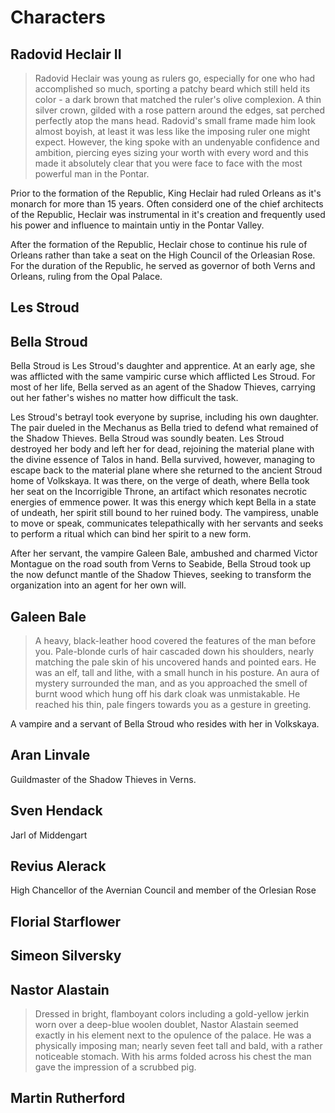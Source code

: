 # Characters

## Radovid Heclair II
> Radovid Heclair was young as rulers go, especially for one who had accomplished so much, sporting a patchy beard which still held its color - a dark brown that matched the ruler's olive complexion. A thin silver crown, gilded with a rose pattern around the edges, sat perched perfectly atop the mans head. Radovid's small frame made him look almost boyish, at least it was less like the imposing ruler one might expect. However, the king spoke with an undenyable confidence and ambition, piercing eyes sizing your worth with every word and this made it absolutely clear that you were face to face with the most powerful man in the Pontar.

Prior to the formation of the Republic, King Heclair had ruled Orleans as it's monarch for more than 15 years. Often considerd one of the chief architects of the Republic, Heclair was instrumental in it's creation and frequently used his power and influence to maintain untiy in the Pontar Valley.  

After the formation of the Republic, Heclair chose to continue his rule of Orleans rather than take a seat on the High Council of the Orleasian Rose. For the duration of the Republic, he served as governor of both Verns and Orleans, ruling from the Opal Palace.

## Les Stroud

## Bella Stroud
Bella Stroud is Les Stroud's daughter and apprentice. At an early age, she was afflicted with the same vampiric curse which afflicted Les Stroud. For most of her life, Bella served as an agent of the Shadow Thieves, carrying out her father's wishes no matter how difficult the task.

Les Stroud's betrayl took everyone by suprise, including his own daughter. The pair dueled in the Mechanus as Bella tried to defend what remained of the Shadow Thieves. Bella Stroud was soundly beaten. Les Stroud destroyed her body and left her for dead, rejoining the material plane with the divine essence of Talos in hand. Bella survived, however, managing to escape back to the material plane where she returned to the ancient Stroud home of Volkskaya. It was there, on the verge of death, where Bella took her seat on the Incorrigible Throne, an artifact which resonates necrotic energies of emmence power. It was this energy which kept Bella in a state of undeath, her spirit still bound to her ruined body. The vampiress, unable to move or speak, communicates telepathically with her servants and seeks to perform a ritual which can bind her spirit to a new form.

After her servant, the vampire Galeen Bale, ambushed and charmed Victor Montague on the road south from Verns to Seabide, Bella Stroud took up the now defunct mantle of the Shadow Thieves, seeking to transform the organization into an agent for her own will.

## Galeen Bale
> A heavy, black-leather hood covered the features of the man before you. Pale-blonde curls of hair cascaded down his shoulders, nearly matching the pale skin of his uncovered hands and pointed ears. He was an elf, tall and lithe, with a small hunch in his posture. An aura of mystery surrounded the man, and as you approached the smell of burnt wood which hung off his dark cloak was unmistakable. He reached his thin, pale fingers towards you as a gesture in greeting.

A vampire and a servant of Bella Stroud who resides with her in Volkskaya.

## Aran Linvale
Guildmaster of the Shadow Thieves in Verns.

## Sven Hendack
Jarl of Middengart

## Revius Alerack
High Chancellor of the Avernian Council and member of the Orlesian Rose

## Florial Starflower

## Simeon Silversky

## Nastor Alastain
> Dressed in bright, flamboyant colors including a gold-yellow jerkin worn over a deep-blue woolen doublet, Nastor Alastain seemed exactly in his element next to the opulence of the palace. He was a physically imposing man; nearly seven feet tall and bald, with a rather noticeable stomach. With his arms folded across his chest the man gave the impression of a scrubbed pig.

## Martin Rutherford